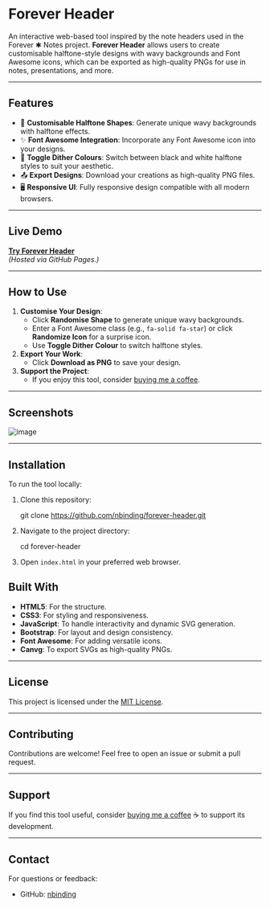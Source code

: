 # **Forever Header**

An interactive web-based tool inspired by the note headers used in the Forever ✱ Notes project. **Forever Header** allows users to create customisable halftone-style designs with wavy backgrounds and Font Awesome icons, which can be exported as high-quality PNGs for use in notes, presentations, and more.

---

## **Features**

- 🎨 **Customisable Halftone Shapes**: Generate unique wavy backgrounds with halftone effects.
- ✨ **Font Awesome Integration**: Incorporate any Font Awesome icon into your designs.
- 🔄 **Toggle Dither Colours**: Switch between black and white halftone styles to suit your aesthetic.
- 📤 **Export Designs**: Download your creations as high-quality PNG files.
- 🖥️ **Responsive UI**: Fully responsive design compatible with all modern browsers.

---

## **Live Demo**

[**Try Forever Header**](https://nbinding.github.io/forever-header/)  
*(Hosted via GitHub Pages.)*

---

## **How to Use**

1. **Customise Your Design**:
   - Click **Randomise Shape** to generate unique wavy backgrounds.
   - Enter a Font Awesome class (e.g., `fa-solid fa-star`) or click **Randomize Icon** for a surprise icon.
   - Use **Toggle Dither Colour** to switch halftone styles.
2. **Export Your Work**:
   - Click **Download as PNG** to save your design.
3. **Support the Project**:
   - If you enjoy this tool, consider [buying me a coffee](https://www.buymeacoffee.com/nbinding).

---

## **Screenshots**

![image](https://github.com/user-attachments/assets/c5ad7c70-21c3-421e-81a1-150ac9bf09cb)



---

## **Installation**

To run the tool locally:

1. Clone this repository:

   git clone https://github.com/nbinding/forever-header.git

2. Navigate to the project directory:

   cd forever-header

3. Open `index.html` in your preferred web browser.

## **Built With**

- **HTML5**: For the structure.
- **CSS3**: For styling and responsiveness.
- **JavaScript**: To handle interactivity and dynamic SVG generation.
- **Bootstrap**: For layout and design consistency.
- **Font Awesome**: For adding versatile icons.
- **Canvg**: To export SVGs as high-quality PNGs.

---

## **License**

This project is licensed under the [MIT License](LICENSE).

---

## **Contributing**

Contributions are welcome! Feel free to open an issue or submit a pull request.

---

## **Support**

If you find this tool useful, consider [buying me a coffee](https://www.buymeacoffee.com/nbinding) ☕ to support its development.

---

## **Contact**

For questions or feedback:
- GitHub: [nbinding](https://github.com/nbinding)
